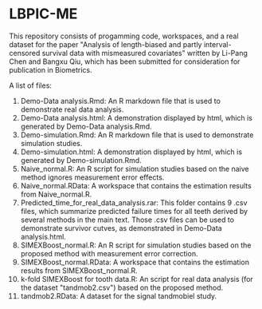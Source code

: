 # LBPIC-ME
This repository consists of progamming code, workspaces, and a real dataset for the paper "Analysis of length-biased and partly interval-censored survival data with mismeasured covariates" written by Li-Pang Chen and Bangxu Qiu, which has been submitted for consideration for publication in Biometrics. 

A list of files:
1. Demo-Data analysis.Rmd: An R markdown file that is used to demonstrate real data analysis.
2. Demo-Data analysis.html: A demonstration displayed by html, which is generated by Demo-Data analysis.Rmd.
3. Demo-simulation.Rmd: An R markdown file that is used to demonstrate simulation studies.
4. Demo-simulation.html: A demonstration displayed by html, which is generated by Demo-simulation.Rmd.
5. Naive_normal.R: An R script for simulation studies based on the naive method ignores measurement error effects.
6. Naive_normal.RData: A workspace that contains the estimation results from Naive_normal.R.
7. Predicted_time_for_real_data_analysis.rar: This folder contains 9 .csv files, which summarize predicted failure times for all teeth derived by several methods in the main text. Those .csv files can be used to demonstrate survivor cutves, as demonstrated in Demo-Data analysis.html.
8. SIMEXBoost_normal.R: An R script for simulation studies based on the proposed method with measurement error correction.
9. SIMEXBoost_normal.RData: A workspace that contains the estimation results from SIMEXBoost_normal.R.
10. k-fold SIMEXBoost for tooth data.R: An script for real data analysis (for the dataset "tandmob2.csv") based on the proposed method.
11. tandmob2.RData: A dataset for the signal tandmobiel study.
